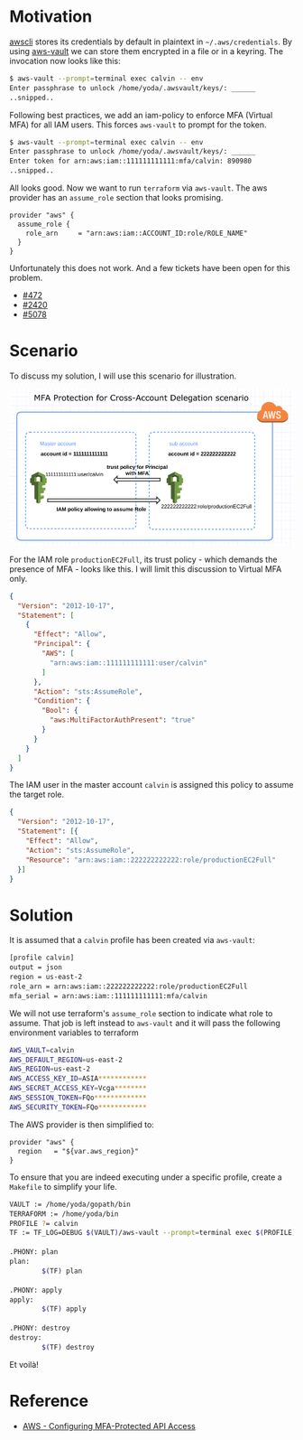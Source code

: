 # Motivation

[awscli](https://pypi.org/project/awscli/) stores its credentials by default in plaintext in `~/.aws/credentials`. By using  [aws-vault](https://github.com/99designs/aws-vault) we can store them encrypted in a file or in a keyring. The invocation now looks like this:

```bash
$ aws-vault --prompt=terminal exec calvin -- env
Enter passphrase to unlock /home/yoda/.awsvault/keys/: ______
..snipped..
```

Following best practices, we add an iam-policy to enforce MFA (Virtual MFA) for all IAM users. This forces `aws-vault` to prompt for the token.

```bash
$ aws-vault --prompt=terminal exec calvin -- env
Enter passphrase to unlock /home/yoda/.awsvault/keys/: ______
Enter token for arn:aws:iam::111111111111:mfa/calvin: 890980
..snipped..
```

All looks good. Now we want to run `terraform` via `aws-vault`. The aws provider has an `assume_role` section that looks promising. 

```HCL
provider "aws" {
  assume_role {
    role_arn     = "arn:aws:iam::ACCOUNT_ID:role/ROLE_NAME"
  }
}
```

Unfortunately this does not work. And a few tickets have been open for this problem.

* [#472](https://github.com/terraform-providers/terraform-provider-aws/issues/472)
* [#2420](https://github.com/terraform-providers/terraform-provider-aws/issues/2420)
* [#5078](https://github.com/terraform-providers/terraform-provider-aws/issues/5078)

# Scenario

To discuss my solution, I will use this scenario for illustration.

![scenario](mfa-delegated-accounts.png)

For the IAM role `productionEC2Full`, its trust policy - which demands the presence of MFA - looks like this. I will limit this discussion to Virtual MFA only.

```JSON
{
  "Version": "2012-10-17",
  "Statement": [
    {
      "Effect": "Allow",
      "Principal": {
        "AWS": [
          "arn:aws:iam::111111111111:user/calvin"
        ]
      },
      "Action": "sts:AssumeRole",
      "Condition": {
        "Bool": {
          "aws:MultiFactorAuthPresent": "true"
        }
      }
    }
  ]
}
```

The IAM user in the master account `calvin` is assigned this policy to assume the target role.

```JSON
{
  "Version": "2012-10-17",
  "Statement": [{
    "Effect": "Allow",
    "Action": "sts:AssumeRole",
    "Resource": "arn:aws:iam::222222222222:role/productionEC2Full"
  }]
}
```

# Solution

It is assumed that a `calvin` profile has been created via `aws-vault`:

```bash
[profile calvin]
output = json
region = us-east-2
role_arn = arn:aws:iam::222222222222:role/productionEC2Full
mfa_serial = arn:aws:iam::111111111111:mfa/calvin
```

We will not use terraform's `assume_role` section to indicate what role to assume. That job is left instead to `aws-vault`
and it will pass the following environment variables to terraform

```bash
AWS_VAULT=calvin
AWS_DEFAULT_REGION=us-east-2
AWS_REGION=us-east-2
AWS_ACCESS_KEY_ID=ASIA************
AWS_SECRET_ACCESS_KEY=Vcga********
AWS_SESSION_TOKEN=FQo*************
AWS_SECURITY_TOKEN=FQo************
```

The AWS provider is then simplified to:

```HCL
provider "aws" {
  region   = "${var.aws_region}"
}
```

To ensure that you are indeed executing under a specific profile, create a `Makefile` to simplify your life.

```bash
VAULT := /home/yoda/gopath/bin
TERRAFORM := /home/yoda/bin
PROFILE ?= calvin
TF := TF_LOG=DEBUG $(VAULT)/aws-vault --prompt=terminal exec $(PROFILE) -- $(TERRAFORM)/terraform

.PHONY: plan
plan:
        $(TF) plan 

.PHONY: apply
apply:
        $(TF) apply

.PHONY: destroy
destroy:
        $(TF) destroy
```

Et voilà!

# Reference

* [AWS - Configuring MFA-Protected API Access](https://docs.aws.amazon.com/IAM/latest/UserGuide/id_credentials_mfa_configure-api-require.html#MFAProtectedAPI-cross-account-delegation)
